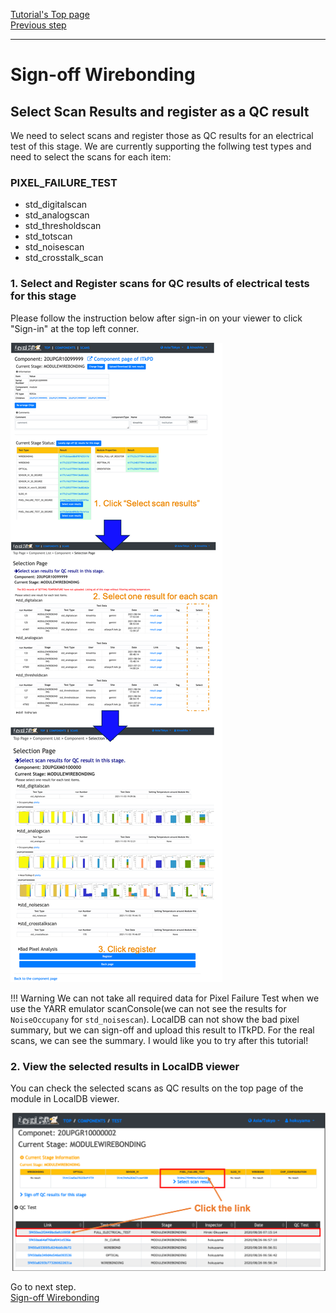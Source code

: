[Tutorial's Top page](flow.md)<br>
[Previous step](scanconsole.md)<br>
<hr>

# Sign-off Wirebonding

##  Select Scan Results and register as a QC result
We need to select scans and register those as QC results for an electrical test of this stage.
We are currently supporting the follwing test types and need to select the scans for each item:
### PIXEL_FAILURE_TEST
- std_digitalscan
- std_analogscan
- std_thresholdscan
- std_totscan
- std_noisescan
- std_crosstalk_scan

### 1. Select and Register scans for QC results of electrical tests for this stage

Please follow the instruction below after sign-in on your viewer to click "Sign-in" at the top left conner.

![demo scan](../images/qc-flow/select_scans.png)

!!! Warning
    We can not take all required data for Pixel Failure Test when we use the YARR emulator scanConsole(we can not see the results for `NoiseOccupany` for `std_noisescan`). LocalDB can not show the bad pixel summary, but we can sign-off and upload this result to ITkPD. For the real scans, we can see the summary. I would like you to try after this tutorial!<br>


### 2. View the selected results in LocalDB viewer
You can check the selected scans as QC results on the top page of the module in LocalDB viewer.

![demo scan](../images/qc-flow/check_selected_results.png)


Go to next step.<br>
[Sign-off Wirebonding](signoffwire.md)<br>
